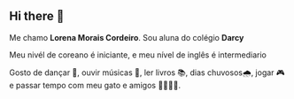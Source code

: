 ## Hi there 👋 

Me chamo **Lorena Morais Cordeiro**. Sou aluna do colégio **Darcy**

Meu nivél de coreano é iniciante, e meu nível de inglês é intermediario

Gosto de dançar 💃, ouvir músicas 🎵, ler livros 📚, dias chuvosos🌧️, jogar 🎮 e passar tempo com meu gato e amigos 🧑‍🤝‍🧑🐱.
